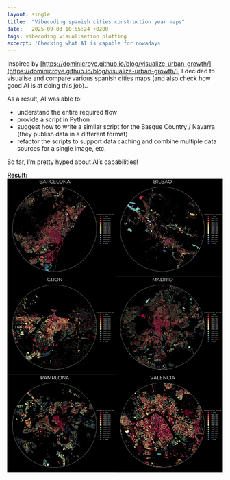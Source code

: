 ```yaml
---
layout: single
title:  "Vibecoding spanish cities construction year maps"
date:   2025-09-03 10:55:24 +0200
tags: vibecoding visualisation plotting
excerpt: 'Checking what AI is capable for nowadays'
---
```


Inspired by [https://dominicroye.github.io/blog/visualize-urban-growth/](https://dominicroye.github.io/blog/visualize-urban-growth/), 
I decided to visualise and compare various spanish cities maps (and also check how good AI is at doing this job)..

As a result, AI was able to:
- understand the entire required flow
- provide a script in Python
- suggest how to write a similar script for the Basque Country / Navarra (they publish data in a different format)
- refactor the scripts to support data caching and combine multiple data sources for a single image, etc.

So far, I’m pretty hyped about AI’s capabilities!

**Result:**
![result](/assets/images/spanish_cities_results.jpg)
